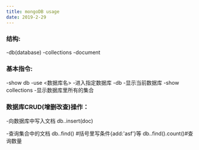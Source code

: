 ```yaml
---
title: mongoDB usage
date: 2019-2-29
---
```


### 结构:

-db(database)
-collections
-document

### 基本指令:

-show db
-use <数据库名>
	-进入指定数据库
-db
	-显示当前数据库
-show collections
    -显示数据库里所有的集合

### 数据库CRUD(增删改查)操作：

-向数据库中写入文档
		db.<collection>.insert(doc)

-查询集合中的文档
		db.<collection>.find() #括号里写条件{add:'asf'}等
		db.<collection>.find().count()#查询数量

